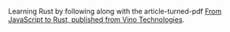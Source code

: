 Learning Rust by following along with the article-turned-pdf [From JavaScript to Rust, published from Vino Technologies](https://vino.dev/blog/node-to-rust-day-1-rustup/).
